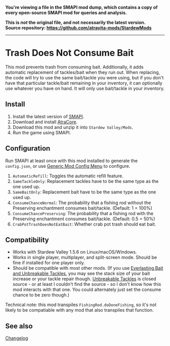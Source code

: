 **You're viewing a file in the SMAPI mod dump, which contains a copy of every open-source SMAPI mod
for queries and analysis.**

**This is _not_ the original file, and not necessarily the latest version.**  
**Source repository: https://github.com/atravita-mods/StardewMods**

----

Trash Does Not Consume Bait
=================================

This mod prevents trash from consuming bait. Additionally, it adds automatic replacement of tackles/bait when they run out. When replacing, the code will try to use the same bait/tackle you were using, but if you don't have that particular tackle/bait remaining in your inventory, it can optionally use whatever you have on hand. It will only use bait/tackle in your inventory.

## Install

1. Install the latest version of [SMAPI](https://smapi.io).
2. Download and install [AtraCore](https://www.nexusmods.com/stardewvalley/mods/12932).
2. Download this mod and unzip it into `Stardew Valley/Mods`.
3. Run the game using SMAPI.

## Configuration
Run SMAPI at least once with this mod installed to generate the `config.json`, or use [Generic Mod Config Menu](https://www.nexusmods.com/stardewvalley/mods/5098) to configure.

1. `AutomaticRefill`: Toggles the automatic refill feature.
2. `SameTackleOnly`: Replacement tackles have to be the same type as the one used up.
3. `SameBaitOnly`: Replacement bait have to be the same type as the one used up.
4. `ConsumeChanceNormal`: The probability that a fishing rod without the Preserving enchantment consumes bait/tackle. (Default: 1 = 100%)
5. `ConsumeChancePreserving`: The probability that a fishing rod with the Preserving enchantment consumes bait/tackle. (Default: 0.5 = 50%)
6. `CrabPotTrashDoesNotEatBait`: Whether crab pot trash should eat bait.

## Compatibility

* Works with Stardew Valley 1.5.6 on Linux/macOS/Windows.
* Works in single player, multiplayer, and split-screen mode. Should be fine if installed for one player only.
* Should be compatible with most other mods. (If you use [Everlasting Bait and Unbreakable Tackles](https://www.nexusmods.com/stardewvalley/mods/2360), you may see the stack size of your bait increase or your tackle repair though. [Unbreakable Tackles](https://www.nexusmods.com/stardewvalley/mods/7719) is closed source - or at least I couldn't find the source - so I don't know how this mod interacts with that one. You could alternately just set the consume chance to be zero though.)

Technical note: this mod transpiles `FishingRod.doDoneFishing`, so it's not likely to be compatiable with any mod that also transpiles that function.

## See also

[Changelog](docs/Changelog.md)
